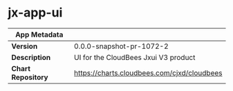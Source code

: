 # jx-app-ui

|App Metadata||
|---|---|
| **Version** | 0.0.0-snapshot-pr-1072-2 |
| **Description** | UI for the CloudBees Jxui V3 product |
| **Chart Repository** | https://charts.cloudbees.com/cjxd/cloudbees |
